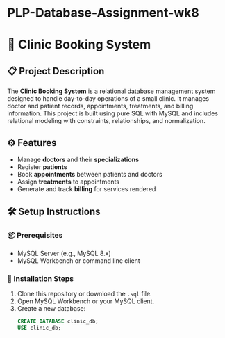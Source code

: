 # PLP-Database-Assignment-wk8

# 🏥 Clinic Booking System

## 📋 Project Description
The **Clinic Booking System** is a relational database management system designed to handle day-to-day operations of a small clinic. It manages doctor and patient records, appointments, treatments, and billing information. This project is built using pure SQL with MySQL and includes relational modeling with constraints, relationships, and normalization.

## ⚙️ Features
- Manage **doctors** and their **specializations**
- Register **patients**
- Book **appointments** between patients and doctors
- Assign **treatments** to appointments
- Generate and track **billing** for services rendered

## 🛠️ Setup Instructions

### 📦 Prerequisites
- MySQL Server (e.g., MySQL 8.x)
- MySQL Workbench or command line client

### 🧩 Installation Steps
1. Clone this repository or download the `.sql` file.
2. Open MySQL Workbench or your MySQL client.
3. Create a new database:
   ```sql
   CREATE DATABASE clinic_db;
   USE clinic_db;
